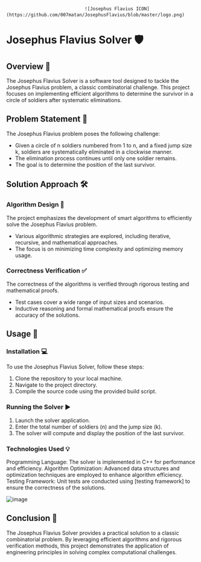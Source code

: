                                  ![Josephus Flavius ICON](https://github.com/007matan/JosephusFlavius/blob/master/logo.png)

# Josephus Flavius Solver 🛡️                                                    

## Overview 📜

The Josephus Flavius Solver is a software tool designed to tackle the Josephus Flavius problem, a classic combinatorial challenge. This project focuses on implementing efficient algorithms to determine the survivor in a circle of soldiers after systematic eliminations.

## Problem Statement 🎯

The Josephus Flavius problem poses the following challenge:
- Given a circle of n soldiers numbered from 1 to n, and a fixed jump size k, soldiers are systematically eliminated in a clockwise manner.
- The elimination process continues until only one soldier remains.
- The goal is to determine the position of the last survivor.

## Solution Approach 🛠️

### Algorithm Design 🧠
The project emphasizes the development of smart algorithms to efficiently solve the Josephus Flavius problem.
- Various algorithmic strategies are explored, including iterative, recursive, and mathematical approaches.
- The focus is on minimizing time complexity and optimizing memory usage.

### Correctness Verification ✅
The correctness of the algorithms is verified through rigorous testing and mathematical proofs.
- Test cases cover a wide range of input sizes and scenarios.
- Inductive reasoning and formal mathematical proofs ensure the accuracy of the solutions.

## Usage 🚀

### Installation 💻
To use the Josephus Flavius Solver, follow these steps:
1. Clone the repository to your local machine.
2. Navigate to the project directory.
3. Compile the source code using the provided build script.

### Running the Solver ▶️
1. Launch the solver application.
2. Enter the total number of soldiers (n) and the jump size (k).
3. The solver will compute and display the position of the last survivor.

### Technologies Used 💡
Programming Language: The solver is implemented in C++ for performance and efficiency.
Algorithm Optimization: Advanced data structures and optimization techniques are employed to enhance algorithm efficiency.
Testing Framework: Unit tests are conducted using [testing framework] to ensure the correctness of the solutions.

![image](https://github.com/007matan/JosephusFlavius/assets/25869697/aea35885-16b7-4bc7-9ba3-99d6b8af3399)


## Conclusion 🏁
The Josephus Flavius Solver provides a practical solution to a classic combinatorial problem. By leveraging efficient algorithms and rigorous verification methods, this project demonstrates the application of engineering principles in solving complex computational challenges.
